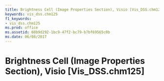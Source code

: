 ```yaml
---
title: Brightness Cell (Image Properties Section), Visio [Vis_DSS.chm125]
keywords: vis_dss.chm125
f1_keywords:
- vis_dss.chm125
ms.prod: office
ms.assetid: 68b9d292-1bc9-47f2-bc79-b7bf69565c0b
ms.date: 06/08/2017
---
```



# Brightness Cell (Image Properties Section), Visio [Vis_DSS.chm125]

